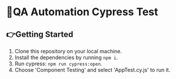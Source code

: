 # 🧪QA Automation Cypress Test 

## 👉Getting Started

1. Clone this repository on your local machine.
2. Install the dependencies by running `npm i`. 
3. Run cypress: `npm run cypress:open`. 
4. Choose 'Component Testing' and select 'AppTest.cy.js' to run it. 